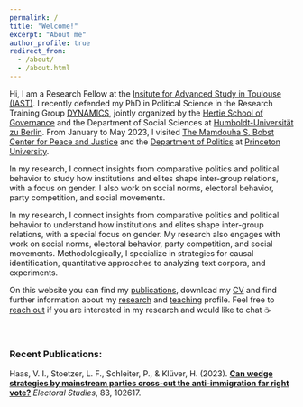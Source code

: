 ```yaml
---
permalink: /
title: "Welcome!"
excerpt: "About me"
author_profile: true
redirect_from: 
  - /about/
  - /about.html
---
```


Hi, I am a Research Fellow at the [Insitute for Advanced Study in Toulouse (IAST)](https://www.iast.fr/people/violeta-haas). I recently defended my PhD in Political Science in the Research Training Group [DYNAMICS](https://www.sowi.hu-berlin.de/en/dynamics), jointly organized by the [Hertie School of Governance](https://www.hertie-school.org/de/) and the Department of Social Sciences at [Humboldt-Universität zu Berlin](https://www.sowi.hu-berlin.de/en/lehrbereiche-en/comparative-political-behavior/team/violeta-haas). From January to May 2023, I visited [The Mamdouha S. Bobst Center for Peace and Justice](https://bobst.princeton.edu) and the [Department of Politics](https://politics.princeton.edu) at [Princeton University](https://www.princeton.edu).

In my research, I connect insights from comparative politics and political behavior to study how institutions and elites shape inter-group relations, with a focus on gender. I also work on social norms, electoral behavior, party competition, and social movements.

In my research, I connect insights from comparative politics and political behavior to understand how institutions and elites shape inter-group relations, with a special focus on gender. My research also engages with work on social norms, electoral behavior, party competition, and social movements. Methodologically, I specialize in strategies for causal identification, quantitative approaches to analyzing text corpora, and experiments. 

On this website you can find my [publications](https://violeta-haas.github.io/publications/), download my [CV](https://violeta-haas.github.io/cv/) and find further information about my [research](https://violeta-haas.github.io/research/) and [teaching](https://violeta-haas.github.io/teaching/) profile. Feel free to [reach out](mailto:violeta.haas@iast.fr) if you are interested in my research and would like to chat :coffee:  
<p>&nbsp;</p>   

### Recent Publications:  

Haas, V. I., Stoetzer, L. F., Schleiter, P., & Klüver, H. (2023). [**Can wedge strategies by mainstream parties cross-cut the anti-immigration far right vote?**](https://www.sciencedirect.com/science/article/pii/S0261379423000392?utm_campaign=STMJ_AUTH_SERV_PUBLISHED&utm_medium=email&utm_acid=274833384&SIS_ID=&dgcid=STMJ_AUTH_SERV_PUBLISHED&CMX_ID=&utm_in=DM374553&utm_source=AC_#fig4) *Electoral Studies*, 83, 102617.
